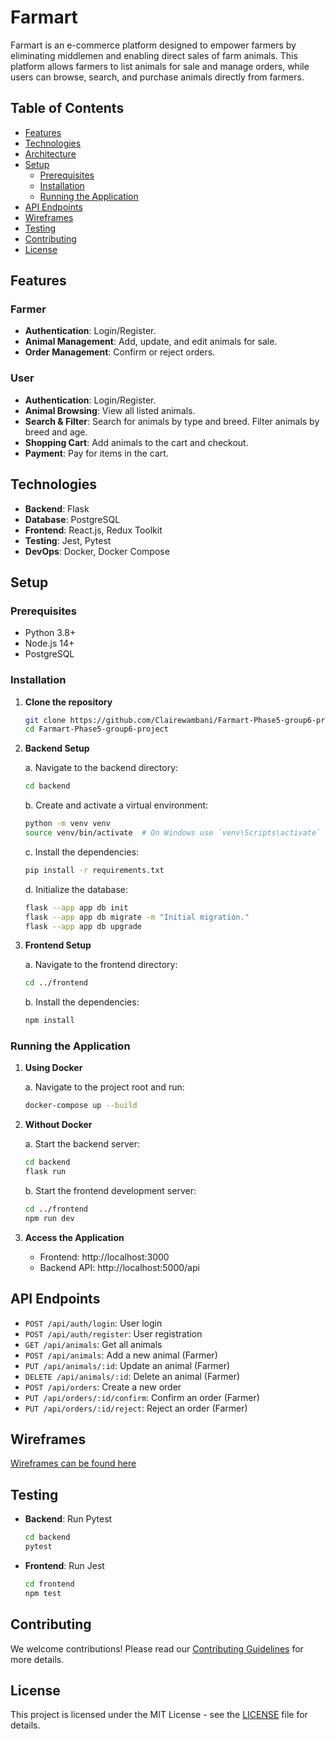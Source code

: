# Farmart

Farmart is an e-commerce platform designed to empower farmers by eliminating middlemen and enabling direct sales of farm animals. This platform allows farmers to list animals for sale and manage orders, while users can browse, search, and purchase animals directly from farmers.

## Table of Contents

- [Features](#features)
- [Technologies](#technologies)
- [Architecture](#architecture)
- [Setup](#setup)
  - [Prerequisites](#prerequisites)
  - [Installation](#installation)
  - [Running the Application](#running-the-application)
- [API Endpoints](#api-endpoints)
- [Wireframes](#wireframes)
- [Testing](#testing)
- [Contributing](#contributing)
- [License](#license)

## Features

### Farmer
- **Authentication**: Login/Register.
- **Animal Management**: Add, update, and edit animals for sale.
- **Order Management**: Confirm or reject orders.

### User
- **Authentication**: Login/Register.
- **Animal Browsing**: View all listed animals.
- **Search & Filter**: Search for animals by type and breed. Filter animals by breed and age.
- **Shopping Cart**: Add animals to the cart and checkout.
- **Payment**: Pay for items in the cart.

## Technologies

- **Backend**: Flask
- **Database**: PostgreSQL
- **Frontend**: React.js, Redux Toolkit
- **Testing**: Jest, Pytest
- **DevOps**: Docker, Docker Compose


## Setup

### Prerequisites

- Python 3.8+
- Node.js 14+
- PostgreSQL


### Installation

1. **Clone the repository**
    ```bash
    git clone https://github.com/Clairewambani/Farmart-Phase5-group6-project.git
    cd Farmart-Phase5-group6-project
    ```

2. **Backend Setup**

    a. Navigate to the backend directory:
    ```bash
    cd backend
    ```

    b. Create and activate a virtual environment:
    ```bash
    python -m venv venv
    source venv/bin/activate  # On Windows use `venv\Scripts\activate`
    ```

    c. Install the dependencies:
    ```bash
    pip install -r requirements.txt
    ```

    d. Initialize the database:
    ```bash
    flask --app app db init
    flask --app app db migrate -m "Initial migration."
    flask --app app db upgrade
    ```

3. **Frontend Setup**

    a. Navigate to the frontend directory:
    ```bash
    cd ../frontend
    ```

    b. Install the dependencies:
    ```bash
    npm install
    ```

### Running the Application

1. **Using Docker**

    a. Navigate to the project root and run:
    ```bash
    docker-compose up --build
    ```

2. **Without Docker**

    a. Start the backend server:
    ```bash
    cd backend
    flask run
    ```

    b. Start the frontend development server:
    ```bash
    cd ../frontend
    npm run dev
    ```

3. **Access the Application**

    - Frontend: http://localhost:3000
    - Backend API: http://localhost:5000/api

## API Endpoints

- `POST /api/auth/login`: User login
- `POST /api/auth/register`: User registration
- `GET /api/animals`: Get all animals
- `POST /api/animals`: Add a new animal (Farmer)
- `PUT /api/animals/:id`: Update an animal (Farmer)
- `DELETE /api/animals/:id`: Delete an animal (Farmer)
- `POST /api/orders`: Create a new order
- `PUT /api/orders/:id/confirm`: Confirm an order (Farmer)
- `PUT /api/orders/:id/reject`: Reject an order (Farmer)

## Wireframes

[Wireframes can be found here](#)

## Testing

- **Backend**: Run Pytest
    ```bash
    cd backend
    pytest
    ```

- **Frontend**: Run Jest
    ```bash
    cd frontend
    npm test
    ```

## Contributing

We welcome contributions! Please read our [Contributing Guidelines](CONTRIBUTING.md) for more details.

## License

This project is licensed under the MIT License - see the [LICENSE](LICENSE) file for details.


